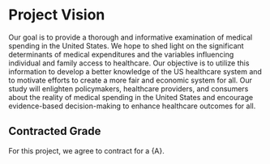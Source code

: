 # Project Vision

Our goal is to provide a thorough and informative examination of medical spending in the United States. We hope to shed light on the significant determinants of medical expenditures and the variables influencing individual and family access to healthcare. Our objective is to utilize this information to develop a better knowledge of the US healthcare system and to motivate efforts to create a more fair and economic system for all. Our study will enlighten policymakers, healthcare providers, and consumers about the reality of medical spending in the United States and encourage evidence-based decision-making to enhance healthcare outcomes for all.

## Contracted Grade

For this project, we agree to contract for a {A}.
